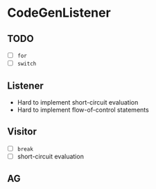 # CodeGenListener

## TODO
- [ ] `for`
- [ ] `switch`

## Listener
- Hard to implement short-circuit evaluation
- Hard to implement flow-of-control statements

## Visitor
- [ ] `break`
- [ ] short-circuit evaluation

## AG